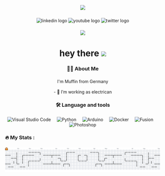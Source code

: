 <div align="center">
  <img height="150" src="https://media.giphy.com/media/M9gbBd9nbDrOTu1Mqx/giphy.gif"  />
</div>

###

<div align="center">
  <img src="https://img.shields.io/static/v1?message=LinkedIn&logo=linkedin&label=&color=0077B5&logoColor=white&labelColor=&style=for-the-badge" height="25" alt="linkedin logo"  />
  <img src="https://img.shields.io/static/v1?message=Youtube&logo=youtube&label=&color=FF0000&logoColor=white&labelColor=&style=for-the-badge" height="25" alt="youtube logo"  />
  <img src="https://img.shields.io/static/v1?message=Twitter&logo=twitter&label=&color=1DA1F2&logoColor=white&labelColor=&style=for-the-badge" height="25" alt="twitter logo"  />
</div>

###

<div align="center">
  <img src="https://visitor-badge.laobi.icu/badge?page_id=maurodesouza.maurodesouza&"  />
</div>

###

<h1 align="center">hey there 
<img src="https://cdn.jsdelivr.net/gh/devicons/devicon@latest/icons/handlebars/handlebars-original.svg" height="40" align="center"/>
</h1>

###

<h3 align="center">👩‍💻  About Me</h3>

###

<p align="center">I'm Muffin from Germany<br><br>- 🔭 I’m working as electrican<br>

###

<h3 align="center">🛠 Language and tools</h3>

###

<div align="center">
  <img src="https://cdn.jsdelivr.net/gh/devicons/devicon@latest/icons/vscode/vscode-original-wordmark.svg" height="40" alt="Visual Studio Code" />
  <img width="12" />
  <img src="https://cdn.jsdelivr.net/gh/devicons/devicon@latest/icons/python/python-original-wordmark.svg" height="40" alt="Python" />
  <img width="12" />
  <img src="https://cdn.jsdelivr.net/gh/devicons/devicon@latest/icons/arduino/arduino-original-wordmark.svg" height="40" alt="Arduino"  />
  <img width="12" />
  <img src="https://cdn.jsdelivr.net/gh/devicons/devicon@latest/icons/docker/docker-original-wordmark.svg" height="40" alt="Docker"  />
  <img width="12" />
  <img src="https://cdn.jsdelivr.net/gh/devicons/devicon@latest/icons/fusion/fusion-original.svg" height="40" alt="Fusion" />
  <img width="12" />
  <img src="https://cdn.jsdelivr.net/gh/devicons/devicon@latest/icons/photoshop/photoshop-original.svg" height="40" alt="Photoshop" />

</div>

###

<h3 align="left">🔥   My Stats :</h3>

###

<picture>
  <source media="(prefers-color-scheme: dark)" srcset="https://raw.githubusercontent.com/id3vi5er/id3vi5er/output/pacman-contribution-graph-dark.svg">
  <source media="(prefers-color-scheme: light)" srcset="https://raw.githubusercontent.com/id3vi5er/id3vi5er/output/pacman-contribution-graph.svg">
  <img alt="pacman contribution graph" src="https://raw.githubusercontent.com/id3vi5er/id3vi5er/output/pacman-contribution-graph.svg">
</picture>

###
